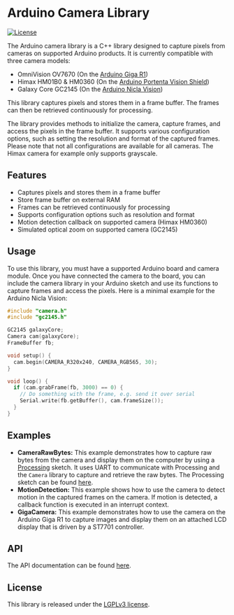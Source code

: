 # Arduino Camera Library

[![License](https://img.shields.io/badge/License-LGPLv3-blue.svg)](https://github.com/arduino/ArduinoCore-mbed/blob/master/libraries/Camera/LICENSE)

The Arduino camera library is a C++ library designed to capture pixels from cameras on supported Arduino products. It is currently compatible with three camera models: 

- OmniVision OV7670 (On the [Arduino Giga R1](https://docs.arduino.cc/hardware/giga-r1-wifi))
- Himax HM01B0 & HM0360 (On the [Arduino Portenta Vision Shield](https://docs.arduino.cc/hardware/portenta-vision-shield))
- Galaxy Core GC2145 (On the [Arduino Nicla Vision](https://docs.arduino.cc/hardware/nicla-vision))

This library captures pixels and stores them in a frame buffer. The frames can then be retrieved continuously for processing.

The library provides methods to initialize the camera, capture frames, and access the pixels in the frame buffer. It supports various configuration options, such as setting the resolution and format of the captured frames. Please note that not all configurations are available for all cameras. The Himax camera for example only supports grayscale.

## Features

- Captures pixels and stores them in a frame buffer
- Store frame buffer on external RAM
- Frames can be retrieved continuously for processing
- Supports configuration options such as resolution and format
- Motion detection callback on supported camera (Himax HM0360)
- Simulated optical zoom on supported camera (GC2145)


## Usage

To use this library, you must have a supported Arduino board and camera module. Once you have connected the camera to the board, you can include the camera library in your Arduino sketch and use its functions to capture frames and access the pixels. Here is a minimal example for the Arduino Nicla Vision:

```cpp
#include "camera.h"
#include "gc2145.h"

GC2145 galaxyCore;
Camera cam(galaxyCore);
FrameBuffer fb;

void setup() {
  cam.begin(CAMERA_R320x240, CAMERA_RGB565, 30);
}

void loop() {  
  if (cam.grabFrame(fb, 3000) == 0) {
    // Do something with the frame, e.g. send it over serial 
    Serial.write(fb.getBuffer(), cam.frameSize());
  } 
}
```
## Examples

- **CameraRawBytes:** This example demonstrates how to capture raw bytes from the camera and display them on the computer by using a [Processing](https://processing.org/download) sketch. It uses UART to communicate with Processing and the `Camera` library to capture and retrieve the raw bytes.
The Processing sketch can be found [here](../extras/CameraRawBytesVisualizer/CameraRawBytesVisualizer.pde).
- **MotionDetection:** This example shows how to use the camera to detect motion in the captured frames on the camera. If motion is detected, a callback function is executed in an interrupt context.
- **GigaCamera:** This example demonstrates how to use the camera on the Arduino Giga R1 to capture images and display them on an attached LCD display that is driven by a ST7701 controller.

## API

The API documentation can be found [here](./api.md).

## License

This library is released under the [LGPLv3 license](https://github.com/arduino/ArduinoCore-mbed/blob/master/libraries/Camera/LICENSE).
